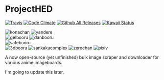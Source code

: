 # ProjectHED

[![Travis](https://img.shields.io/travis/MoeChezzy/ProjectHED.svg)](https://travis-ci.org/MoeChezzy/ProjectHED) [![Code Climate](https://img.shields.io/codeclimate/issues/github/MoeChezzy/ProjectHED.svg)](https://codeclimate.com/github/MoeChezzy/ProjectHED) [![Github All Releases](https://img.shields.io/github/downloads/MoeChezzy/ProjectHED/total.svg)](https://github.com/MoeChezzy/ProjectHED) [![Kawaii Status](https://img.shields.io/badge/status-kawaii-ffbaff.svg)](https://github.com/MoeChezzy/ProjectHED)  

![konachan](https://img.shields.io/badge/konachan-available-brightgreen.svg) ![yandere](https://img.shields.io/badge/yandere-available-brightgreen.svg)  
![gelbooru](https://img.shields.io/badge/gelbooru-implemented-green.svg)  ![danbooru](https://img.shields.io/badge/danbooru-implemented-green.svg)  
![safebooru](https://img.shields.io/badge/safebooru-implementing-yellow.svg)  
![3dbooru](https://img.shields.io/badge/3dbooru-unavailable-red.svg) ![sankakucomplex](https://img.shields.io/badge/sankakucomplex-unavailable-red.svg) ![zerochan](https://img.shields.io/badge/zerochan-unavailable-red.svg) ![pixiv](https://img.shields.io/badge/pixiv-unavailable-red.svg) 

A now open-source (yet unfinished) bulk image scraper and downloader for various anime imageboards.

I'm going to update this later.

